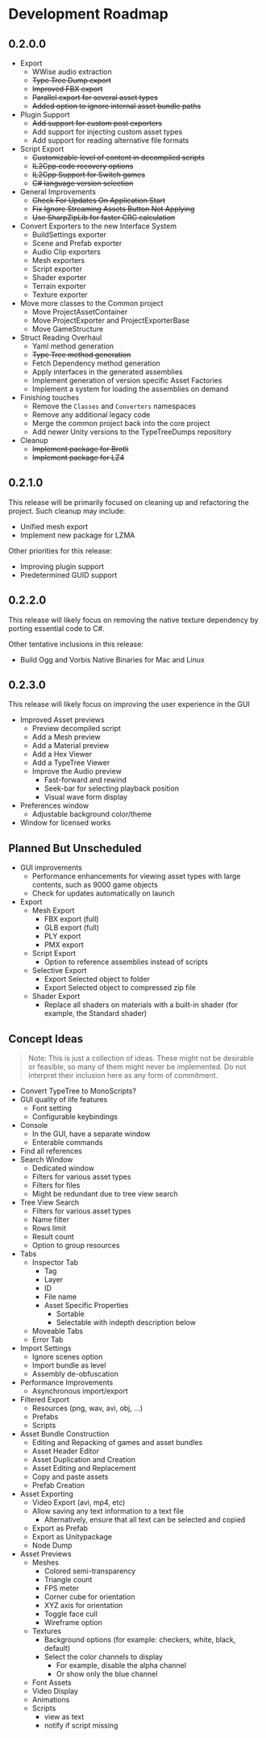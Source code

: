 # Development Roadmap

## 0.2.0.0
* Export
  * WWise audio extraction
  * ~~Type Tree Dump export~~
  * ~~Improved FBX export~~
  * ~~Parallel export for several asset types~~
  * ~~Added option to ignore internal asset bundle paths~~
* Plugin Support
  * ~~Add support for custom post exporters~~
  * Add support for injecting custom asset types
  * Add support for reading alternative file formats
* Script Export
  * ~~Customizable level of content in decompiled scripts~~
  * ~~IL2Cpp code recovery options~~
  * ~~IL2Cpp Support for Switch games~~
  * ~~C# language version selection~~
* General Improvements
  * ~~Check For Updates On Application Start~~
  * ~~Fix Ignore Streaming Assets Button Not Applying~~
  * ~~Use SharpZipLib for faster CRC calculation~~
* Convert Exporters to the new Interface System
  * BuildSettings exporter
  * Scene and Prefab exporter
  * Audio Clip exporters
  * Mesh exporters
  * Script exporter
  * Shader exporter
  * Terrain exporter
  * Texture exporter
* Move more classes to the Common project
  * Move ProjectAssetContainer
  * Move ProjectExporter and ProjectExporterBase
  * Move GameStructure
* Struct Reading Overhaul
  * Yaml method generation
  * ~~Type Tree method generation~~
  * Fetch Dependency method generation
  * Apply interfaces in the generated assemblies
  * Implement generation of version specific Asset Factories
  * Implement a system for loading the assemblies on demand
* Finishing touches
  * Remove the `Classes` and `Converters` namespaces
  * Remove any additional legacy code
  * Merge the common project back into the core project
  * Add newer Unity versions to the TypeTreeDumps repository
* Cleanup
  * ~~Implement package for Brotli~~
  * ~~Implement package for LZ4~~
 
## 0.2.1.0
This release will be primarily focused on cleaning up and refactoring the project. Such cleanup may include:
* Unified mesh export
* Implement new package for LZMA

Other priorities for this release:
* Improving plugin support
* Predetermined GUID support

## 0.2.2.0
This release will likely focus on removing the native texture dependency by porting essential code to C#.

Other tentative inclusions in this release:
* Build Ogg and Vorbis Native Binaries for Mac and Linux

## 0.2.3.0
This release will likely focus on improving the user experience in the GUI

* Improved Asset previews
  * Preview decompiled script
  * Add a Mesh preview
  * Add a Material preview
  * Add a Hex Viewer
  * Add a TypeTree Viewer
  * Improve the Audio preview
    * Fast-forward and rewind
    * Seek-bar for selecting playback position
    * Visual wave form display
* Preferences window
  * Adjustable background color/theme
* Window for licensed works

## Planned But Unscheduled
* GUI improvements
  * Performance enhancements for viewing asset types with large contents, such as 9000 game objects
  * Check for updates automatically on launch
* Export
  * Mesh Export
    * FBX export (full)
    * GLB export (full)
    * PLY export
    * PMX export
  * Script Export
    * Option to reference assemblies instead of scripts
  * Selective Export
    * Export Selected object to folder
    * Export Selected object to compressed zip file
  * Shader Export
    * Replace all shaders on materials with a built-in shader (for example, the Standard shader)

## Concept Ideas
> Note: This is just a collection of ideas. These might not be desirable or feasible, so many of them might never be implemented. Do not interpret their inclusion here as any form of commitment.

* Convert TypeTree to MonoScripts?
* GUI quality of life features
  * Font setting
  * Configurable keybindings
* Console
  * In the GUI, have a separate window
  * Enterable commands
* Find all references
* Search Window
  * Dedicated window
  * Filters for various asset types
  * Filters for files
  * Might be redundant due to tree view search
* Tree View Search
  * Filters for various asset types
  * Name filter
  * Rows limit
  * Result count
  * Option to group resources
* Tabs
  * Inspector Tab
    * Tag
    * Layer
    * ID
    * File name
    * Asset Specific Properties
      * Sortable
      * Selectable with indepth description below
  * Moveable Tabs
  * Error Tab
* Import Settings
  * Ignore scenes option
  * Import bundle as level
  * Assembly de-obfuscation
* Performance Improvements
  * Asynchronous import/export
* Filtered Export
  * Resources (png, wav, avi, obj, ...)
  * Prefabs
  * Scripts
* Asset Bundle Construction
  * Editing and Repacking of games and asset bundles
  * Asset Header Editor
  * Asset Duplication and Creation
  * Asset Editing and Replacement
  * Copy and paste assets
  * Prefab Creation
* Asset Exporting
  * Video Export (avi, mp4, etc)
  * Allow saving any text information to a text file
    * Alternatively, ensure that all text can be selected and copied
  * Export as Prefab
  * Export as Unitypackage
  * Node Dump
* Asset Previews
  * Meshes
    * Colored semi-transparency
    * Triangle count
    * FPS meter
    * Corner cube for orientation
    * XYZ axis for orientation
    * Toggle face cull
    * Wireframe option
  * Textures
    * Background options (for example: checkers, white, black, default)
    * Select the color channels to display
      * For example, disable the alpha channel
      * Or show only the blue channel
  * Font Assets
  * Video Display
  * Animations
  * Scripts
    * view as text
    * notify if script missing
